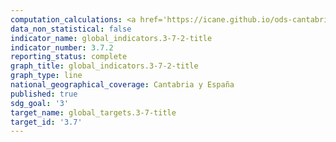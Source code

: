 ```yaml
---
computation_calculations: <a href='https://icane.github.io/ods-cantabria/assets/pdf/3.7.2.1.pdf' target='_blank'>Tasa de fecundidad de las adolescentes entre 10 y 14 años por cada 1.000 mujeres de ese grupo de edad</a><br><a href='https://icane.github.io/ods-cantabria/assets/pdf/3.7.2.2.pdf' target='_blank'>Tasa de fecundidad de las adolescentes entre 15 y 19 años por cada 1.000 mujeres de ese grupo de edad</a>
data_non_statistical: false
indicator_name: global_indicators.3-7-2-title
indicator_number: 3.7.2
reporting_status: complete
graph_title: global_indicators.3-7-2-title
graph_type: line
national_geographical_coverage: Cantabria y España
published: true
sdg_goal: '3'
target_name: global_targets.3-7-title
target_id: '3.7'
---
```


